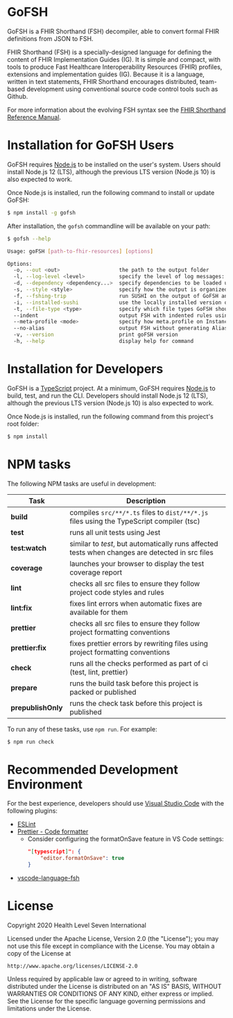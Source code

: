 # GoFSH

GoFSH is a FHIR Shorthand (FSH) decompiler, able to convert formal FHIR definitions from JSON to FSH.

FHIR Shorthand (FSH) is a specially-designed language for defining the content of FHIR Implementation Guides (IG). It is simple and compact, with tools to produce Fast Healthcare Interoperability Resources (FHIR) profiles, extensions and implementation guides (IG). Because it is a language, written in text statements, FHIR Shorthand encourages distributed, team-based development using conventional source code control tools such as Github.

For more information about the evolving FSH syntax see the [FHIR Shorthand Reference Manual](https://build.fhir.org/ig/HL7/fhir-shorthand/).

# Installation for GoFSH Users

GoFSH requires [Node.js](https://nodejs.org/) to be installed on the user's system. Users should install Node.js 12 (LTS), although the previous LTS version (Node.js 10) is also expected to work.

Once Node.js is installed, run the following command to install or update GoFSH:

```sh
$ npm install -g gofsh
```

After installation, the `gofsh` commandline will be available on your path:

```sh
$ gofsh --help

Usage: goFSH [path-to-fhir-resources] [options]

Options:
  -o, --out <out>                   the path to the output folder
  -l, --log-level <level>           specify the level of log messages: error, warn, info (default), debug
  -d, --dependency <dependency...>  specify dependencies to be loaded using format dependencyId@version (FHIR R4 included by default)
  -s, --style <style>               specify how the output is organized into files: file-per-definition (default), group-by-fsh-type, group-by-profile, single-file
  -f, --fshing-trip                 run SUSHI on the output of GoFSH and generate a comparison of the round trip results
  -i, --installed-sushi             use the locally installed version of SUSHI when generating comparisons with the "-f" option
  -t, --file-type <type>            specify which file types GoFSH should accept as input: json-only (default), xml-only, json-and-xml
  --indent                          output FSH with indented rules using context paths
  --meta-profile <mode>             specify how meta.profile on Instances should be applied to the InstanceOf keyword: only-one (default), first, none
  --no-alias                        output FSH without generating Aliases
  -v, --version                     print goFSH version
  -h, --help                        display help for command
```

# Installation for Developers

GoFSH is a [TypeScript](https://www.typescriptlang.org/) project. At a minimum, GoFSH requires [Node.js](https://nodejs.org/) to build, test, and run the CLI. Developers should install Node.js 12 (LTS), although the previous LTS version (Node.js 10) is also expected to work.

Once Node.js is installed, run the following command from this project's root folder:

```sh
$ npm install
```

# NPM tasks

The following NPM tasks are useful in development:

| Task               | Description                                                                                     |
| ------------------ | ----------------------------------------------------------------------------------------------- |
| **build**          | compiles `src/**/*.ts` files to `dist/**/*.js` files using the TypeScript compiler (tsc)        |
| **test**           | runs all unit tests using Jest                                                                  |
| **test:watch**     | similar to _test_, but automatically runs affected tests when changes are detected in src files |
| **coverage**       | launches your browser to display the test coverage report                                       |
| **lint**           | checks all src files to ensure they follow project code styles and rules                        |
| **lint:fix**       | fixes lint errors when automatic fixes are available for them                                   |
| **prettier**       | checks all src files to ensure they follow project formatting conventions                       |
| **prettier:fix**   | fixes prettier errors by rewriting files using project formatting conventions                   |
| **check**          | runs all the checks performed as part of ci (test, lint, prettier)                              |
| **prepare**        | runs the build task before this project is packed or published                                  |
| **prepublishOnly** | runs the check task before this project is published                                            |

To run any of these tasks, use `npm run`. For example:

```sh
$ npm run check
```

# Recommended Development Environment

For the best experience, developers should use [Visual Studio Code](https://code.visualstudio.com/) with the following plugins:

- [ESLint](https://marketplace.visualstudio.com/items?itemName=dbaeumer.vscode-eslint)
- [Prettier - Code formatter](https://marketplace.visualstudio.com/items?itemName=esbenp.prettier-vscode)
  - Consider configuring the formatOnSave feature in VS Code settings:
    ```json
    "[typescript]": {
        "editor.formatOnSave": true
    }
    ```
- [vscode-language-fsh](https://marketplace.visualstudio.com/items?itemName=kmahalingam.vscode-language-fsh)

# License

Copyright 2020 Health Level Seven International

Licensed under the Apache License, Version 2.0 (the "License");
you may not use this file except in compliance with the License.
You may obtain a copy of the License at

    http://www.apache.org/licenses/LICENSE-2.0

Unless required by applicable law or agreed to in writing, software
distributed under the License is distributed on an "AS IS" BASIS,
WITHOUT WARRANTIES OR CONDITIONS OF ANY KIND, either express or implied.
See the License for the specific language governing permissions and
limitations under the License.

